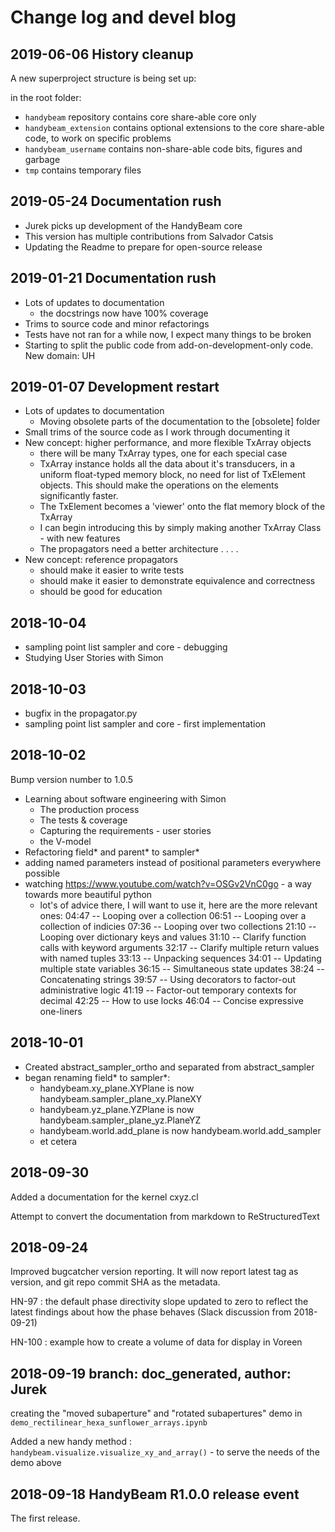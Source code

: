 # Change log and devel blog

## 2019-06-06 History cleanup

A new superproject structure is being set up:

in the root folder:
 
* `handybeam` repository contains core share-able core only
* `handybeam_extension` contains optional extensions to the core share-able code, to work on specific problems
* `handybeam_username` contains non-share-able code bits, figures and garbage
* `tmp` contains temporary files

## 2019-05-24 Documentation rush

* Jurek picks up development of the HandyBeam core
* This version has multiple contributions from Salvador Catsis
* Updating the Readme to prepare for open-source release 


## 2019-01-21 Documentation rush

* Lots of updates to documentation
    * the docstrings now have 100% coverage
* Trims to source code and minor refactorings
* Tests have not ran for a while now, I expect many things to be broken
* Starting to split the public code from add-on-development-only code. New domain: UH



## 2019-01-07 Development restart

* Lots of updates to documentation
	* Moving obsolete parts of the documentation to the [obsolete] folder
* Small trims of the source code as I work through documenting it
* New concept: higher performance, and more flexible TxArray objects
	* there will be many TxArray types, one for each special case
	* TxArray instance holds all the data about it's transducers, in a uniform float-typed memory block,  no need for list of TxElement objects. This should make the operations on the elements significantly faster. 
	* The TxElement becomes a 'viewer' onto the flat memory block of the TxArray
	* I can begin introducing this by simply making another TxArray Class - with new features
	* The propagators need a better architecture . . . .
* New concept: reference propagators
	* should make it easier to write tests
	* should make it easier to demonstrate equivalence and correctness
	* should be good for education


## 2018-10-04

* sampling point list sampler and core - debugging
* Studying User Stories with Simon

## 2018-10-03

* bugfix in the propagator.py
* sampling point list sampler and core - first implementation

## 2018-10-02

Bump version number to 1.0.5

* Learning about software engineering with Simon
  * The production process
  * The tests & coverage
  * Capturing the requirements - user stories
  * the V-model
* Refactoring field* and parent* to sampler*
* adding named parameters instead of positional parameters everywhere possible
* watching https://www.youtube.com/watch?v=OSGv2VnC0go - a way towards more beautiful python
  * lot's of advice there, I will want to use it, here are the more relevant ones:
    04:47 -- Looping over a collection
    06:51 -- Looping over a collection of indicies
    07:36 -- Looping over two collections
    21:10 -- Looping over dictionary keys and values
    31:10 -- Clarify function calls with keyword arguments
    32:17 -- Clarify multiple return values with named tuples
    33:13 -- Unpacking sequences
    34:01 -- Updating multiple state variables
    36:15 -- Simultaneous state updates
    38:24 -- Concatenating strings
    39:57 -- Using decorators to factor-out administrative logic
    41:19 -- Factor-out temporary contexts for decimal
    42:25 -- How to use locks
    46:04 -- Concise expressive one-liners

## 2018-10-01

* Created abstract_sampler_ortho and separated from abstract_sampler
* began renaming field* to sampler*:
  * handybeam.xy_plane.XYPlane is now handybeam.sampler_plane_xy.PlaneXY
  * handybeam.yz_plane.YZPlane is now handybeam.sampler_plane_yz.PlaneYZ
  * handybeam.world.add_plane is now handybeam.world.add_sampler
  * et cetera

## 2018-09-30

Added a documentation for the kernel cxyz.cl

Attempt to convert the documentation from markdown to ReStructuredText

## 2018-09-24

Improved bugcatcher version reporting. It will now report latest tag as version, and git repo commit SHA as the metadata.

HN-97 : the default phase directivity slope updated to zero to reflect the latest findings about how the phase behaves (Slack discussion from 2018-09-21)

HN-100 : example how to create a volume of data for display in Voreen

## 2018-09-19 branch: doc_generated, author: Jurek

creating the "moved subaperture" and "rotated subapertures" demo in `demo_rectilinear_hexa_sunflower_arrays.ipynb`

Added a new handy method : `handybeam.visualize.visualize_xy_and_array()` - to serve the needs of the demo above

## 2018-09-18 HandyBeam R1.0.0 release event

The first release.